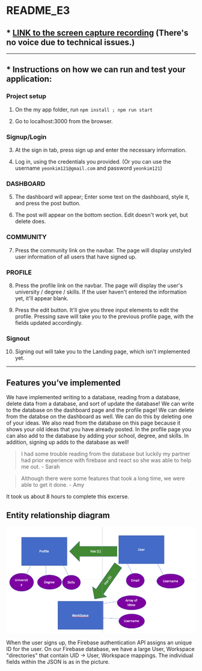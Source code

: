# README_E3

## * [LINK to the screen capture recording](https://github.com/SarahFaller213/290React-/blob/master/screenCast.mov) (There's no voice due to technical issues.)

<hr>

## * Instructions on how we can run and test your application: 

### Project setup

1. On the my app folder, run `npm install ; npm run start`

2. Go to localhost:3000 from the browser.

### Signup/Login

3. At the sign in tab, press sign up and enter the necessary information.

4. Log in, using the credentials you provided. (Or you can use the username `yeonkim121@gmail.com` and password `yeonkim121`)

### DASHBOARD 

5. The dashboard will appear; Enter some text on the dashboard, style it, and press the post button.

6. The post will appear on the bottom section. Edit doesn't work yet, but delete does.

### COMMUNITY

7. Press the community link on the navbar. The page will display unstyled user information of all users that have signed up.

### PROFILE

8. Press the profile link on the navbar. The page will display the user's university / degree / skills. If the user haven't entered the information yet, it'll appear blank.

9. Press the edit button. It'll give you three input elements to edit the profile. Pressing save will take you to the previous profile page, with the fields updated accordingly. 

### Signout

10. Signing out will take you to the Landing page, which isn't implemented yet.

<hr>

## Features you’ve implemented
  
  We have implemented writing to a database, reading from a database, delete data from a database, and sort of update the database! We can write to the database on the dashboard page and the profile page! We can delete from the databse on the dashboard as well. We can do this by deleting one of your ideas. We also read from the database on this page because it shows your old ideas that you have already posted. In the profile page you can also add to the database by adding your school, degree, and skills. In addition, signing up adds to the database as well!

  > I had some trouble reading from the database but luckily my partner had prior experience with firebase and react so she was able to help me out.  - Sarah

  > Although there were some features that took a long time, we were able to get it done. - Amy

  It took us about 8 hours to complete this excerse. 


## Entity relationship diagram
  ![](https://raw.githubusercontent.com/SarahFaller213/290React-/master/my-app/Screen%20Shot%202019-04-01%20at%2010.28.03%20PM.png)

When the user signs up, the Firebase authentication API assigns an unique ID for the user. On our Firebase database, we have a large User, Workspace "directories" that contain UID -> User, Workspace mappings. The individual fields within the JSON is as in the picture. 
